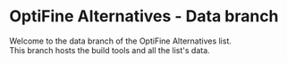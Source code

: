 # OptiFine Alternatives - Data branch

Welcome to the data branch of the OptiFine Alternatives list.  
This branch hosts the build tools and all the list's data.
